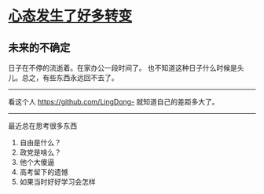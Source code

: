 # [心态发生了好多转变](https://github.com/yihong0618/gitblog/issues/170)

未来的不确定
---

日子在不停的流逝着。在家办公一段时间了。
也不知道这种日子什么时候是头儿。总之，有些东西永远回不去了。


---

看这个人 https://github.com/LingDong- 就知道自己的差距多大了。

---

最近总在思考很多东西

1. 自由是什么？
2. 政党是啥么？
3. 他个大傻逼
4. 高考留下的遗憾
5. 如果当时好好学习会怎样